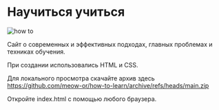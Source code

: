 # Научиться учиться

![how to](https://user-images.githubusercontent.com/73703906/120067167-a374d300-c093-11eb-9bb5-a153d560cb38.png)

Сайт о современных и эффективных подходах,
главных проблемах и техниках обучения.

При создании использовались HTML и CSS.

Для локального просмотра скачайте архив здесь 
https://github.com/meow-or/how-to-learn/archive/refs/heads/main.zip

Откройте index.html с помощью любого браузера.




